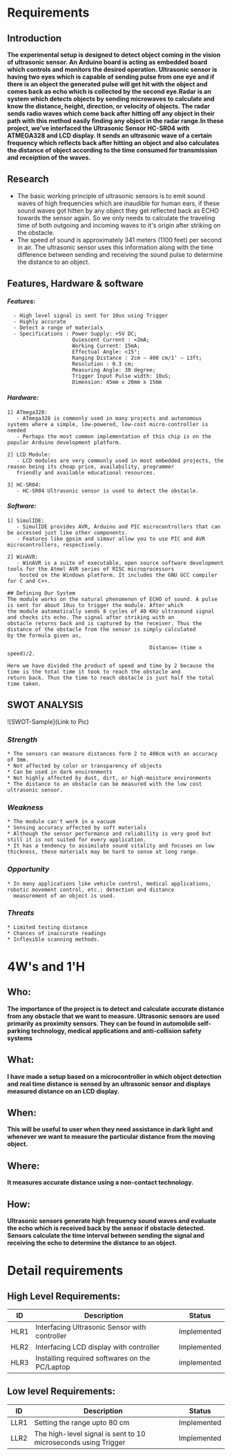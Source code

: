
# Requirements
## Introduction
**The experimental setup is designed to detect object coming in the vision of ultrasonic sensor. An Arduino board is acting as embedded board which controls and monitors the desired operation. Ultrasonic sensor is having two eyes which is capable of sending pulse from one eye and if there is an object the generated pulse will get hit with the object and comes back as echo which is collected by the second eye.Radar is an system which detects objects by sending microwaves to calculate and know the distance, height, direction, or velocity of objects. The radar sends radio waves which come back after hitting off any object in their path with this method easily finding any object in the radar range.In these project, we've interfaced the Ultrasonic Sensor HC-SR04 with ATMEGA328 and LCD display. It sends an ultrasonic wave of a certain frequency which reflects back after hitting an object and also calculates the distance of object according to the time consumed for transmission and receiption of the waves.**

## Research
* The basic working principle of ultrasonic sensors is to emit sound waves of high frequencies which are inaudible for human ears, if these sound waves got hitten by any object they get reflected back as ECHO towards the sensor again. So we only needs to calculate the traveling time of both outgoing and incoming waves to it's origin after striking on the obstacle.
* The speed of sound is approximately 341 meters (1100 feet) per second in air. The ultrasonic sensor uses this information along with the time difference between sending and receiving the sound pulse to determine the distance to an object.

## Features, Hardware & software
#### _Features:_
      - High level signal is sent for 10us using Trigger  
      - Highly accurate
      - Detect a range of materials 
      - Specifications : Power Supply: +5V DC;  
                         Quiescent Current : <2mA;  
                         Working Current: 15mA;  
                         Effectual Angle: <15°;  
                         Ranging Distance : 2cm – 400 cm/1″ – 13ft; 
                         Resolution : 0.3 cm;  
                         Measuring Angle: 30 degree;  
                         Trigger Input Pulse width: 10uS;  
                         Dimension: 45mm x 20mm x 15mm
                         
   #### _Hardware:_
    1] ATmega328:
       - ATmega328 is commonly used in many projects and autonomous systems where a simple, low-powered, low-cost micro-controller is needed
       - Perhaps the most common implementation of this chip is on the popular Arduino development platform.
     
    2] LCD Module:
       - LCD modules are very commonly used in most embedded projects, the reason being its cheap price, availability, programmer 
       friendly and available educational resources.
     
    3] HC-SR04:
       - HC-SR04 Ultrasonic sensor is used to detect the obstacle.
     
   #### _Software:_
    1] SimulIDE:
       - SimulIDE provides AVR, Arduino and PIC microcontrollers that can be accessed just like other components. 
       - Features like gpsim and simavr allow you to use PIC and AVR microcontrollers, respectively.
     
    2] WinAVR:
       - WinAVR is a suite of executable, open source software development tools for the Atmel AVR series of RISC microprocessors
        hosted on the Windows platform. It includes the GNU GCC compiler for C and C++.
        
    ## Defining Our System
    The module works on the natural phenomenon of ECHO of sound. A pulse is sent for about 10us to trigger the module. After which
    the module automatically sends 8 cycles of 40 KHz ultrasound signal and checks its echo. The signal after striking with an
    obstacle returns back and is captured by the receiver. Thus the distance of the obstacle from the sensor is simply calculated
    by the formula given as,

                                                  Distance= (time x speed)/2.
   
    Here we have divided the product of speed and time by 2 because the time is the total time it took to reach the obstacle and 
    return back. Thus the time to reach obstacle is just half the total time taken.
## SWOT ANALYSIS
![SWOT-Sample](Link to Pic)

### _Strength_
    * The sensors can measure distances form 2 to 400cm with an accuracy of 3mm.
    * Not affected by color or transparency of objects
    * Can be used in dark environments
    * Not highly affected by dust, dirt, or high-moisture environments
    * The distance to an obstacle can be measured with the low cost ultrasonic sensor. 
### _Weakness_   
    * The module can't work in a vacuum
    * Sensing accuracy affected by soft materials
    * Although the sensor performance and reliability is very good but still it is not suited for every application. 
    * It has a tendency to assimilate sound vitality and focuses on low thickness, these materials may be hard to sense at long range.
### _Opportunity_
    * In many applications like vehicle control, medical applications, robotic movement control, etc.; detection and distance 
      measurement of an object is used.
### _Threats_
    * Limited testing distance
    * Chances of inaccurate readings
    * Inflexible scanning methods.
    
    
# 4W&#39;s and 1&#39;H

## Who:

**The importance of the project is to detect and calculate accurate distance from any obstacle that we want to measure. Ultrasonic sensors are used primarily as proximity sensors. They can be found in automobile self-parking technology, medical applications and anti-collision safety systems**

## What:

**I have made a setup based on a microcontroller in which object detection and real time distance is sensed by an ultrasonic sensor and displays measured distance on an LCD display.**

## When:

**This will be useful to user when they need assistance in dark light and whenever we want to measure the particular distance from the moving object.**

## Where:

**It measures accurate distance using a non-contact technology.**

## How:

**Ultrasonic sensors generate high frequency sound waves and evaluate the echo which is received back by the sensor if obstacle detected. Sensors calculate the time interval between sending the signal and receiving the echo to determine the distance to an object.**

# Detail requirements
## High Level Requirements:

| ID | Description | Status |
| -- | ----------- | ----------- |
| HLR1 | Interfacing Ultrasonic Sensor with controller  | Implemented |
| HLR2 | Interfacing LCD display with controller   | Implemented |
| HLR3 | Installing required softwares on the PC/Laptop | implemented |


##  Low level Requirements:
| ID | Description | Status | 
| -- | ----------- | ----------- |
| LLR1 | Setting the range upto 80 cm | Implemented |
| LLR2 | The high-level signal is sent to 10 microseconds using Trigger | Implemented |
 
